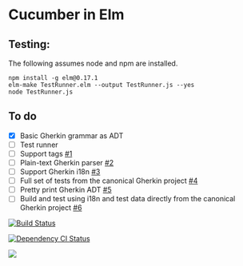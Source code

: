 # Cucumber in Elm

## Testing:

The following assumes node and npm are installed.

```
npm install -g elm@0.17.1
elm-make TestRunner.elm --output TestRunner.js --yes
node TestRunner.js
```

## To do

- [x] Basic Gherkin grammar as ADT
- [ ] Test runner
- [ ] Support tags [#1](genthaler/cucumber-elm#1)
- [ ] Plain-text Gherkin parser [#2](genthaler/cucumber-elm#2)
- [ ] Support Gherkin i18n [#3](genthaler/cucumber-elm#3)
- [ ] Full set of tests from the canonical Gherkin project [#4](genthaler/cucumber-elm#4)
- [ ] Pretty print Gherkin ADT [#5](genthaler/cucumber-elm#5)
- [ ] Build and test using i18n and test data directly from the canonical Gherkin project [#6](genthaler/cucumber-elm#6)

[![Build Status](https://travis-ci.org/genthaler/cucumber-elm.svg?branch=master)](https://travis-ci.org/genthaler/cucumber-elm)

[![Dependency CI Status](https://dependencyci.com/github/genthaler/cucumber-elm/badge?style=flat)](https://dependencyci.com/github/genthaler/cucumber-elm/badge?style=flat)

[![](https://raw.githubusercontent.com/ZenHubIO/support/master/zenhub-badge.png)](https://zenhub.com)

